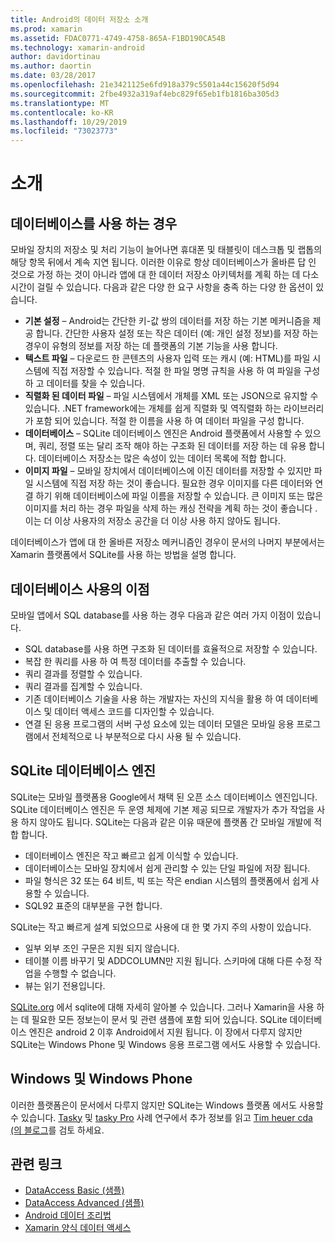 ```yaml
---
title: Android의 데이터 저장소 소개
ms.prod: xamarin
ms.assetid: FDAC0771-4749-4758-865A-F1BD190CA54B
ms.technology: xamarin-android
author: davidortinau
ms.author: daortin
ms.date: 03/28/2017
ms.openlocfilehash: 21e3421125e6fd918a379c5501a44c15620f5d94
ms.sourcegitcommit: 2fbe4932a319af4ebc829f65eb1fb1816ba305d3
ms.translationtype: MT
ms.contentlocale: ko-KR
ms.lasthandoff: 10/29/2019
ms.locfileid: "73023773"
---
```

# <a name="introduction"></a>소개

## <a name="when-to-use-a-database"></a>데이터베이스를 사용 하는 경우

모바일 장치의 저장소 및 처리 기능이 늘어나면 휴대폰 및 태블릿이 데스크톱 및 랩톱의 해당 항목 뒤에서 계속 지연 됩니다. 이러한 이유로 항상 데이터베이스가 올바른 답 인 것으로 가정 하는 것이 아니라 앱에 대 한 데이터 저장소 아키텍처를 계획 하는 데 다소 시간이 걸릴 수 있습니다. 다음과 같은 다양 한 요구 사항을 충족 하는 다양 한 옵션이 있습니다.

- **기본 설정** – Android는 간단한 키-값 쌍의 데이터를 저장 하는 기본 메커니즘을 제공 합니다. 간단한 사용자 설정 또는 작은 데이터 (예: 개인 설정 정보)를 저장 하는 경우이 유형의 정보를 저장 하는 데 플랫폼의 기본 기능을 사용 합니다.
- **텍스트 파일** – 다운로드 한 콘텐츠의 사용자 입력 또는 캐시 (예: HTML)를 파일 시스템에 직접 저장할 수 있습니다. 적절 한 파일 명명 규칙을 사용 하 여 파일을 구성 하 고 데이터를 찾을 수 있습니다.
- **직렬화 된 데이터 파일** – 파일 시스템에서 개체를 XML 또는 JSON으로 유지할 수 있습니다. .NET framework에는 개체를 쉽게 직렬화 및 역직렬화 하는 라이브러리가 포함 되어 있습니다. 적절 한 이름을 사용 하 여 데이터 파일을 구성 합니다.
- **데이터베이스** – SQLite 데이터베이스 엔진은 Android 플랫폼에서 사용할 수 있으며, 쿼리, 정렬 또는 달리 조작 해야 하는 구조화 된 데이터를 저장 하는 데 유용 합니다. 데이터베이스 저장소는 많은 속성이 있는 데이터 목록에 적합 합니다.
- **이미지 파일** – 모바일 장치에서 데이터베이스에 이진 데이터를 저장할 수 있지만 파일 시스템에 직접 저장 하는 것이 좋습니다. 필요한 경우 이미지를 다른 데이터와 연결 하기 위해 데이터베이스에 파일 이름을 저장할 수 있습니다. 큰 이미지 또는 많은 이미지를 처리 하는 경우 파일을 삭제 하는 캐싱 전략을 계획 하는 것이 좋습니다 .이는 더 이상 사용자의 저장소 공간을 더 이상 사용 하지 않아도 됩니다.

데이터베이스가 앱에 대 한 올바른 저장소 메커니즘인 경우이 문서의 나머지 부분에서는 Xamarin 플랫폼에서 SQLite를 사용 하는 방법을 설명 합니다.

## <a name="advantages-of-using-a-database"></a>데이터베이스 사용의 이점

모바일 앱에서 SQL database를 사용 하는 경우 다음과 같은 여러 가지 이점이 있습니다.

- SQL database를 사용 하면 구조화 된 데이터를 효율적으로 저장할 수 있습니다.
- 복잡 한 쿼리를 사용 하 여 특정 데이터를 추출할 수 있습니다.
- 쿼리 결과를 정렬할 수 있습니다.
- 쿼리 결과를 집계할 수 있습니다.
- 기존 데이터베이스 기술을 사용 하는 개발자는 자신의 지식을 활용 하 여 데이터베이스 및 데이터 액세스 코드를 디자인할 수 있습니다.
- 연결 된 응용 프로그램의 서버 구성 요소에 있는 데이터 모델은 모바일 응용 프로그램에서 전체적으로 나 부분적으로 다시 사용 될 수 있습니다.

## <a name="sqlite-database-engine"></a>SQLite 데이터베이스 엔진

SQLite는 모바일 플랫폼용 Google에서 채택 된 오픈 소스 데이터베이스 엔진입니다. SQLite 데이터베이스 엔진은 두 운영 체제에 기본 제공 되므로 개발자가 추가 작업을 사용 하지 않아도 됩니다. SQLite는 다음과 같은 이유 때문에 플랫폼 간 모바일 개발에 적합 합니다.

- 데이터베이스 엔진은 작고 빠르고 쉽게 이식할 수 있습니다.
- 데이터베이스는 모바일 장치에서 쉽게 관리할 수 있는 단일 파일에 저장 됩니다.
- 파일 형식은 32 또는 64 비트, 빅 또는 작은 endian 시스템의 플랫폼에서 쉽게 사용할 수 있습니다.
- SQL92 표준의 대부분을 구현 합니다.

SQLite는 작고 빠르게 설계 되었으므로 사용에 대 한 몇 가지 주의 사항이 있습니다.

- 일부 외부 조인 구문은 지원 되지 않습니다.
- 테이블 이름 바꾸기 및 ADDCOLUMN만 지원 됩니다. 스키마에 대해 다른 수정 작업을 수행할 수 없습니다.
- 뷰는 읽기 전용입니다.

[SQLite.org](https://SQLite.org) 에서 sqlite에 대해 자세히 알아볼 수 있습니다. 그러나 Xamarin을 사용 하는 데 필요한 모든 정보는이 문서 및 관련 샘플에 포함 되어 있습니다. SQLite 데이터베이스 엔진은 android 2 이후 Android에서 지원 됩니다.
이 장에서 다루지 않지만 SQLite는 Windows Phone 및 Windows 응용 프로그램 에서도 사용할 수 있습니다.

## <a name="windows-and-windows-phone"></a>Windows 및 Windows Phone

이러한 플랫폼은이 문서에서 다루지 않지만 SQLite는 Windows 플랫폼 에서도 사용할 수 있습니다.
[Tasky](~/cross-platform/app-fundamentals/building-cross-platform-applications/case-study-tasky.md) 및 [tasky Pro](~/cross-platform/app-fundamentals/building-cross-platform-applications/case-study-tasky.md) 사례 연구에서 추가 정보를 읽고 [Tim heuer cda (의 블로그](https://timheuer.com/blog/archive/2012/06/28/seeding-your-metro-style-app-with-sqlite-database.aspx)를 검토 하세요.

## <a name="related-links"></a>관련 링크

- [DataAccess Basic (샘플)](https://github.com/xamarin/mobile-samples/tree/master/DataAccess/Basic)
- [DataAccess Advanced (샘플)](https://github.com/xamarin/mobile-samples/tree/master/DataAccess/Advanced)
- [Android 데이터 조리법](https://github.com/xamarin/recipes/tree/master/Recipes/android/data)
- [Xamarin 양식 데이터 액세스](~/xamarin-forms/data-cloud/data/databases.md)
